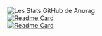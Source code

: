 ![Les Stats GitHub de Anurag](https://github-readme-stats.vercel.app/api?username=frozenka&show_icons=true&theme=dark)  
[![Readme Card](https://github-readme-stats.vercel.app/api/pin/?username=Frozenka&repo=hacking-france)](https://github.com/Frozenka/hacking-france)  
[![Readme Card](https://github-readme-stats.vercel.app/api/pin/?username=Frozenka&repo=Exegol-Ressources)](https://github.com/Frozenka/Exegol-Ressources)  
